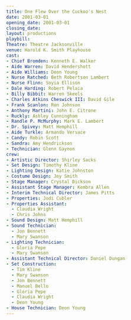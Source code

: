 ```yaml
---
title: One Flew Over the Cuckoo's Nest
date: 2001-03-01
opening_date: 2001-03-01
closing_date:
layout: productions
playbill:
Theatre: Theatre Jacksonville
venue: Harold K. Smith Playhouse
cast:
- Chief Bromden: Kenneth E. Walker
- Aide Warren: David Hendershott
- Aide Williams: Deon Young
- Nurse Ratched: Beth Robertson Lambert
- Nurse Flinn: Soyia Ellison
- Dale Harding: Robert Pelaia
- Billy Bibbit: Warren Skeels
- Charles Atkins Cheswick III: David Gile
- Frank Scanlon: Ron Johnson
- Anthony Martini: John E. Citrone
- Ruckly: Ashley Cunningham
- Randle P. McMurphy: Mark E. Lambert
- Dr. Spivey: Matt Hemphill
- Aide Turkle: Armando Versace
- Candy: Robin Scott
- Sandra: Amy Hendrickson
- Technician: Glenn Gaynon
crew:
- Artistic Director: Shirley Sacks
- Set Design: Timothy Kline
- Lighting Design: Katie Johnston
- Costume Design: Joy Smith
- Stage Manager: Crystal Dickson
- Assistant Stage Manager: Kembra Allen
- Interim Technical Director: James Pitts
- Properties: Jodi Cubler
- Properties Assistant:
  - Claudia Wright
  - Chris Johns
- Sound Design: Matt Hemphill
- Sound Technician:
  - Jon Bennett
  - Mary Swanson
- Lighting Technician:
  - Gloria Pepe
  - Mary Swanson
- Assistant Technical Director: Daniel Dungan
- Set Construction:
  - Tim Kline
  - Mary Swanson
  - Jon Bennett
  - Manuel Bello
  - Gloria Pepe
  - Claudia Wright
  - Deon Young
- House Technician: Deon Young
---
```

